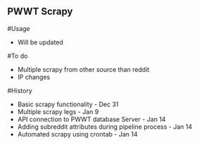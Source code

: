 ## PWWT Scrapy

#Usage
<ul>
<li>Will be updated</li>
</ul>

#To do
<ul>
<li>Multiple scrapy from other source than reddit</li>
<li>IP changes</li>
</ul>

#History
<ul>
<li>Basic scrapy functionality - Dec 31</li>
<li>Multiple scrapy legs - Jan 9</li>
<li>API connection to PWWT database Server - Jan 14</li>
<li>Adding subreddit attributes during pipeline process - Jan 14</li>
<li>Automated scrapy using crontab - Jan 14</li>
</ul>
